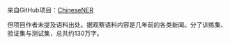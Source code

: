 来自GitHub项目：[ChineseNER](https://github.com/zjy-ucas/ChineseNER)

但项目作者未提及语料出处。据观察语料内容是几年前的各类新闻。分了训练集、验证集与测试集，总共约130万字。
